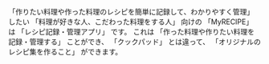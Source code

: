 「作りたい料理や作った料理のレシピを簡単に記録して、わかりやすく管理」 したい
「料理が好きな人、こだわった料理をする人」 向けの
「MyRECIPE」 は
「レシピ記録・管理アプリ」 です。
これは 「作った料理や作りたい料理を記録・管理する」 ことができ、
「クックパッド」 とは違って、
「オリジナルのレシピ集を作ること」 ができます。